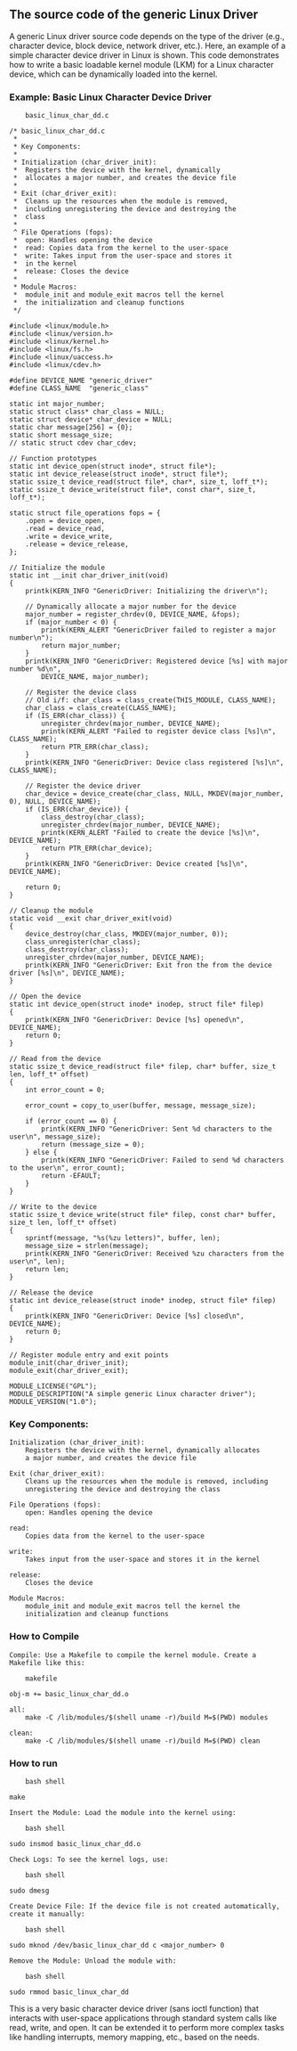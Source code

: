 ## The source code of the generic Linux Driver

A generic Linux driver source code depends on the type of the
driver (e.g., character device, block device, network driver,
etc.). Here, an example of a simple character device driver in
Linux is shown. This code demonstrates how to write a basic
loadable kernel module (LKM) for a Linux character device,
which can be dynamically loaded into the kernel.

### Example: Basic Linux Character Device Driver

```
	basic_linux_char_dd.c

/* basic_linux_char_dd.c
 *
 * Key Components:
 *
 * Initialization (char_driver_init):
 *	Registers the device with the kernel, dynamically
 *	allocates a major number, and creates the device file
 *
 * Exit (char_driver_exit):
 *	Cleans up the resources when the module is removed,
 *	including unregistering the device and destroying the
 *	class
 *
 ^ File Operations (fops):
 *	open: Handles opening the device
 *	read: Copies data from the kernel to the user-space
 *	write: Takes input from the user-space and stores it
 *	in the kernel
 *	release: Closes the device
 *
 * Module Macros:
 *	module_init and module_exit macros tell the kernel
 *	the initialization and cleanup functions
 */

#include <linux/module.h>
#include <linux/version.h>
#include <linux/kernel.h>
#include <linux/fs.h>
#include <linux/uaccess.h>
#include <linux/cdev.h>

#define DEVICE_NAME "generic_driver"
#define CLASS_NAME  "generic_class"

static int major_number;
static struct class* char_class = NULL;
static struct device* char_device = NULL;
static char message[256] = {0};
static short message_size;
// static struct cdev char_cdev;

// Function prototypes
static int device_open(struct inode*, struct file*);
static int device_release(struct inode*, struct file*);
static ssize_t device_read(struct file*, char*, size_t, loff_t*);
static ssize_t device_write(struct file*, const char*, size_t, loff_t*);

static struct file_operations fops = {
	.open = device_open,
	.read = device_read,
	.write = device_write,
	.release = device_release,
};

// Initialize the module
static int __init char_driver_init(void)
{
	printk(KERN_INFO "GenericDriver: Initializing the driver\n");

	// Dynamically allocate a major number for the device
	major_number = register_chrdev(0, DEVICE_NAME, &fops);
	if (major_number < 0) {
		printk(KERN_ALERT "GenericDriver failed to register a major number\n");
		return major_number;
	}
	printk(KERN_INFO "GenericDriver: Registered device [%s] with major number %d\n",
		DEVICE_NAME, major_number);

	// Register the device class
	// Old i/f: char_class = class_create(THIS_MODULE, CLASS_NAME);
	char_class = class_create(CLASS_NAME);
	if (IS_ERR(char_class)) {
		unregister_chrdev(major_number, DEVICE_NAME);
		printk(KERN_ALERT "Failed to register device class [%s]\n", CLASS_NAME);
		return PTR_ERR(char_class);
	}
	printk(KERN_INFO "GenericDriver: Device class registered [%s]\n", CLASS_NAME);

	// Register the device driver
	char_device = device_create(char_class, NULL, MKDEV(major_number, 0), NULL, DEVICE_NAME);
	if (IS_ERR(char_device)) {
		class_destroy(char_class);
		unregister_chrdev(major_number, DEVICE_NAME);
		printk(KERN_ALERT "Failed to create the device [%s]\n", DEVICE_NAME);
		return PTR_ERR(char_device);
	}
	printk(KERN_INFO "GenericDriver: Device created [%s]\n", DEVICE_NAME);

	return 0;
}

// Cleanup the module
static void __exit char_driver_exit(void)
{
	device_destroy(char_class, MKDEV(major_number, 0));
	class_unregister(char_class);
	class_destroy(char_class);
	unregister_chrdev(major_number, DEVICE_NAME);
	printk(KERN_INFO "GenericDriver: Exit fron the from the device driver [%s]\n", DEVICE_NAME);
}

// Open the device
static int device_open(struct inode* inodep, struct file* filep)
{
	printk(KERN_INFO "GenericDriver: Device [%s] opened\n", DEVICE_NAME);
	return 0;
}

// Read from the device
static ssize_t device_read(struct file* filep, char* buffer, size_t len, loff_t* offset)
{
	int error_count = 0;

	error_count = copy_to_user(buffer, message, message_size);

	if (error_count == 0) {
		printk(KERN_INFO "GenericDriver: Sent %d characters to the user\n", message_size);
		return (message_size = 0);
	} else {
		printk(KERN_INFO "GenericDriver: Failed to send %d characters to the user\n", error_count);
		return -EFAULT;
	}
}

// Write to the device
static ssize_t device_write(struct file* filep, const char* buffer, size_t len, loff_t* offset)
{
	sprintf(message, "%s(%zu letters)", buffer, len);
	message_size = strlen(message);
	printk(KERN_INFO "GenericDriver: Received %zu characters from the user\n", len);
	return len;
}

// Release the device
static int device_release(struct inode* inodep, struct file* filep)
{
	printk(KERN_INFO "GenericDriver: Device [%s] closed\n", DEVICE_NAME);
	return 0;
}

// Register module entry and exit points
module_init(char_driver_init);
module_exit(char_driver_exit);

MODULE_LICENSE("GPL");
MODULE_DESCRIPTION("A simple generic Linux character driver");
MODULE_VERSION("1.0");

```

### Key Components:

	Initialization (char_driver_init):
		Registers the device with the kernel, dynamically allocates
		a major number, and creates the device file

	Exit (char_driver_exit):
		Cleans up the resources when the module is removed, including
		unregistering the device and destroying the class

	File Operations (fops):
		open: Handles opening the device

	read:
		Copies data from the kernel to the user-space

	write:
		Takes input from the user-space and stores it in the kernel

	release:
		Closes the device

	Module Macros:
		module_init and module_exit macros tell the kernel the
		initialization and cleanup functions

### How to Compile

```
Compile: Use a Makefile to compile the kernel module. Create a Makefile like this:

	makefile

obj-m += basic_linux_char_dd.o

all:
	make -C /lib/modules/$(shell uname -r)/build M=$(PWD) modules

clean:
	make -C /lib/modules/$(shell uname -r)/build M=$(PWD) clean
```

### How to run

```
	bash shell

make

Insert the Module: Load the module into the kernel using:

	bash shell

sudo insmod basic_linux_char_dd.o

Check Logs: To see the kernel logs, use:

	bash shell

sudo dmesg

Create Device File: If the device file is not created automatically, create it manually:

	bash shell

sudo mknod /dev/basic_linux_char_dd c <major_number> 0

Remove the Module: Unload the module with:

	bash shell

sudo rmmod basic_linux_char_dd
```

This is a very basic character device driver (sans ioctl
function) that interacts with user-space applications
through standard system calls like read, write, and open.
It can be extended it to perform more complex tasks like
handling interrupts, memory mapping, etc., based on the
needs.
